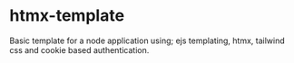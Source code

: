 # htmx-template
Basic template for a node application using; ejs templating, htmx, tailwind css and cookie based authentication.
